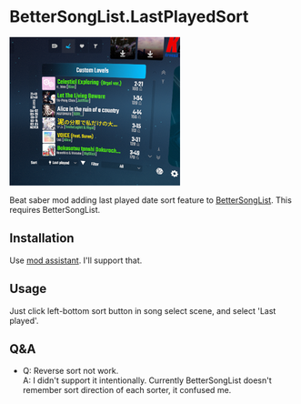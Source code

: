 # BetterSongList.LastPlayedSort

<img src="docs/preview.webp" alt="preview" width="300"/>

Beat saber mod adding last played date sort feature to [BetterSongList](https://github.com/kinsi55/BeatSaber_BetterSongList). This requires BetterSongList.

## Installation

Use [mod assistant](https://github.com/Assistant/ModAssistant/releases/latest). I'll support that.

## Usage

Just click left-bottom sort button in song select scene, and select 'Last played'.

## Q&A

- Q: Reverse sort not work. <br />
A: I didn't support it intentionally. Currently BetterSongList doesn't remember sort direction of each sorter, it confused me.
